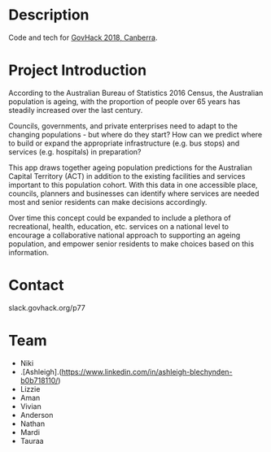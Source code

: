 # Description 
Code and tech for [GovHack 2018, Canberra](https://2018.hackerspace.govhack.org/events/canberra_australian_capital_territory).

# Project Introduction 
According to the Australian Bureau of Statistics 2016 Census, the Australian population is ageing, with the proportion of people over 65 years has steadily increased over the last century.

Councils, governments, and private enterprises need to adapt to the changing populations - but where do they start? How can we predict where to build or expand the appropriate infrastructure (e.g. bus stops) and services (e.g. hospitals) in preparation?

This app draws together ageing population predictions for the Australian Capital Territory (ACT) in addition to the existing facilities and services important to this population cohort. With this data in one accessible place, councils, planners and businesses can identify where services are needed most and senior residents can make decisions accordingly.

Over time this concept could be expanded to include a plethora of recreational, health, education, etc. services on a national level to encourage a collaborative national approach to supporting an ageing population, and empower senior residents to make choices based on this information.

# Contact
slack.govhack.org/p77

# Team
- Niki
- .[Ashleigh].(https://www.linkedin.com/in/ashleigh-blechynden-b0b718110/)
- Lizzie
- Aman
- Vivian
- Anderson
- Nathan
- Mardi
- Tauraa
